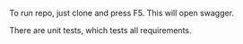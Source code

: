 To run repo, just clone and press F5.  This will open swagger. 

There are unit tests, which tests all requirements.
